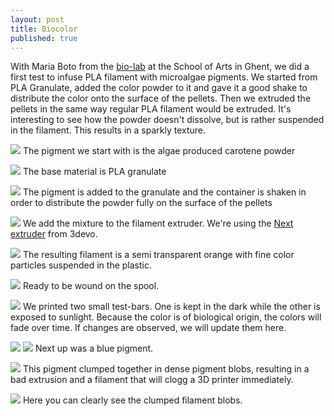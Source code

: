 ```yaml
---
layout: post
title: Biocolor
published: true
---
```

With Maria Boto from the [bio-lab](http://laboratorium.bio/) at the School of Arts in Ghent, we did a first test to infuse PLA filament with microalgae pigments. We started from PLA Granulate, added the color powder to it and gave it a good shake to distribute the color onto the surface of the pellets. Then we extruded the pellets in the same way regular PLA filament would be extruded. It's interesting to see how the powder doesn't dissolve, but is rather suspended in the filament. This results in a sparkly texture. 

![](https://tools-for-things-and-ideas.github.io/images/biocolor-1010192.JPG)
The pigment we start with is the algae produced carotene powder

![](https://tools-for-things-and-ideas.github.io/images/biocolor-1010194.JPG)
The base material is PLA granulate

![](https://tools-for-things-and-ideas.github.io/images/biocolor-1010193.JPG)
The pigment is added to the granulate and the container is shaken in order to distribute the powder fully on the surface of the pellets

![](https://tools-for-things-and-ideas.github.io/images/biocolor-1010195.JPG)
We add the mixture to the filament extruder. We're using the [Next extruder](https://3devo.com/next-filament-extruder/) from 3devo.

![](https://tools-for-things-and-ideas.github.io/images/biocolor-1010200.JPG)
The resulting filament is a semi transparent orange with fine color particles suspended in the plastic.

![](https://tools-for-things-and-ideas.github.io/images/biocolor-1010201.JPG)
Ready to be wound on the spool.

![](https://tools-for-things-and-ideas.github.io/images/biocolor-1010206.JPG)
We printed two small test-bars. One is kept in the dark while the other is exposed to sunlight. Because the color is of biological origin, the colors will fade over time. If changes are observed, we will update them here.

![](https://tools-for-things-and-ideas.github.io/images/biocolor-1010213.JPG)
![](https://tools-for-things-and-ideas.github.io/images/biocolor-1010203.JPG)
Next up was a blue pigment.

![](https://tools-for-things-and-ideas.github.io/images/biocolor-1010205.JPG)
This pigment clumped together in dense pigment blobs, resulting in a bad extrusion and a filament that will clogg a 3D printer immediately. 

![](https://tools-for-things-and-ideas.github.io/images/biocolor-1010208.JPG)
Here you can clearly see the clumped filament blobs.

